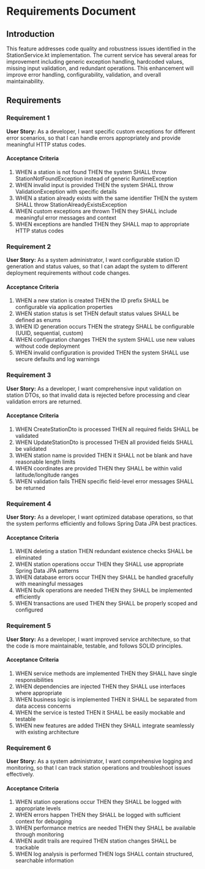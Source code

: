 # Requirements Document

## Introduction

This feature addresses code quality and robustness issues identified in the StationService.kt implementation. The current service has several areas for improvement including generic exception handling, hardcoded values, missing input validation, and redundant operations. This enhancement will improve error handling, configurability, validation, and overall maintainability.

## Requirements

### Requirement 1

**User Story:** As a developer, I want specific custom exceptions for different error scenarios, so that I can handle errors appropriately and provide meaningful HTTP status codes.

#### Acceptance Criteria

1. WHEN a station is not found THEN the system SHALL throw StationNotFoundException instead of generic RuntimeException
2. WHEN invalid input is provided THEN the system SHALL throw ValidationException with specific details
3. WHEN a station already exists with the same identifier THEN the system SHALL throw StationAlreadyExistsException
4. WHEN custom exceptions are thrown THEN they SHALL include meaningful error messages and context
5. WHEN exceptions are handled THEN they SHALL map to appropriate HTTP status codes

### Requirement 2

**User Story:** As a system administrator, I want configurable station ID generation and status values, so that I can adapt the system to different deployment requirements without code changes.

#### Acceptance Criteria

1. WHEN a new station is created THEN the ID prefix SHALL be configurable via application properties
2. WHEN station status is set THEN default status values SHALL be defined as enums
3. WHEN ID generation occurs THEN the strategy SHALL be configurable (UUID, sequential, custom)
4. WHEN configuration changes THEN the system SHALL use new values without code deployment
5. WHEN invalid configuration is provided THEN the system SHALL use secure defaults and log warnings

### Requirement 3

**User Story:** As a developer, I want comprehensive input validation on station DTOs, so that invalid data is rejected before processing and clear validation errors are returned.

#### Acceptance Criteria

1. WHEN CreateStationDto is processed THEN all required fields SHALL be validated
2. WHEN UpdateStationDto is processed THEN all provided fields SHALL be validated
3. WHEN station name is provided THEN it SHALL not be blank and have reasonable length limits
4. WHEN coordinates are provided THEN they SHALL be within valid latitude/longitude ranges
5. WHEN validation fails THEN specific field-level error messages SHALL be returned

### Requirement 4

**User Story:** As a developer, I want optimized database operations, so that the system performs efficiently and follows Spring Data JPA best practices.

#### Acceptance Criteria

1. WHEN deleting a station THEN redundant existence checks SHALL be eliminated
2. WHEN station operations occur THEN they SHALL use appropriate Spring Data JPA patterns
3. WHEN database errors occur THEN they SHALL be handled gracefully with meaningful messages
4. WHEN bulk operations are needed THEN they SHALL be implemented efficiently
5. WHEN transactions are used THEN they SHALL be properly scoped and configured

### Requirement 5

**User Story:** As a developer, I want improved service architecture, so that the code is more maintainable, testable, and follows SOLID principles.

#### Acceptance Criteria

1. WHEN service methods are implemented THEN they SHALL have single responsibilities
2. WHEN dependencies are injected THEN they SHALL use interfaces where appropriate
3. WHEN business logic is implemented THEN it SHALL be separated from data access concerns
4. WHEN the service is tested THEN it SHALL be easily mockable and testable
5. WHEN new features are added THEN they SHALL integrate seamlessly with existing architecture

### Requirement 6

**User Story:** As a system administrator, I want comprehensive logging and monitoring, so that I can track station operations and troubleshoot issues effectively.

#### Acceptance Criteria

1. WHEN station operations occur THEN they SHALL be logged with appropriate levels
2. WHEN errors happen THEN they SHALL be logged with sufficient context for debugging
3. WHEN performance metrics are needed THEN they SHALL be available through monitoring
4. WHEN audit trails are required THEN station changes SHALL be trackable
5. WHEN log analysis is performed THEN logs SHALL contain structured, searchable information
